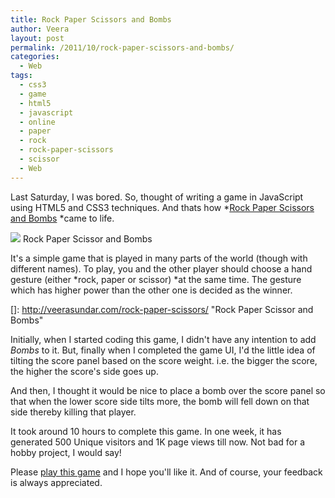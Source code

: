 ```yaml
---
title: Rock Paper Scissors and Bombs
author: Veera
layout: post
permalink: /2011/10/rock-paper-scissors-and-bombs/
categories:
  - Web
tags:
  - css3
  - game
  - html5
  - javascript
  - online
  - paper
  - rock
  - rock-paper-scissors
  - scissor
  - Web
---
```


Last Saturday, I was bored. So, thought of writing a game in JavaScript using HTML5 and CSS3 techniques. And thats how *[Rock Paper Scissors and Bombs][1] *came to life.

 [1]: http://veerasundar.com/rock-paper-scissors/ "Rock Paper Scissors and Bombs - Online game"

[![][3]][3]
Rock Paper Scissor and Bombs

It's a simple game that is played in many parts of the world (though with different names). To play, you and the other player should choose a hand gesture (either *rock, paper or scissor) *at the same time. The gesture which has higher power than the other one is decided as the winner.

 []: http://veerasundar.com/rock-paper-scissors/ "Rock Paper Scissor and Bombs"

Initially, when I started coding this game, I didn't have any intention to add *Bombs* to it. But, finally when I completed the game UI, I'd the little idea of tilting the score panel based on the score weight. i.e. the bigger the score, the higher the score's side goes up.

And then, I thought it would be nice to place a bomb over the score panel so that when the lower score side tilts more, the bomb will fell down on that side thereby killing that player.

It took around 10 hours to complete this game. In one week, it has generated 500 Unique visitors and 1K page views till now. Not bad for a hobby project, I would say!

Please [play this game][3] and I hope you'll like it. And of course, your feedback is always appreciated.

 [3]: http://veerasundar.com/rock-paper-scissors/